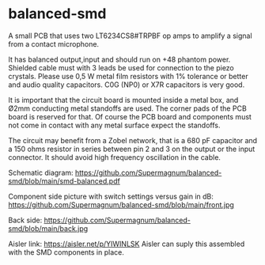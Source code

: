 # balanced-smd
A small PCB that uses two LT6234CS8#TRPBF  op amps to amplify a signal from a contact microphone.

It has balanced output,input and should run on +48 phantom power. Shielded cable must with 3 leads be used for connection to the piezo crystals. Please use 0,5 W metal film resistors with 1% tolerance or better and audio quality capacitors.
C0G (NP0) or X7R capacitors is very good.

It is important that the circuit board is mounted inside a metal box, and Ø2mm conducting metal standoffs are used. The corner pads of the PCB board is reserved for that. Of course the PCB board and components must not come in contact with any metal surface expect the standoffs.


The circuit may benefit from a Zobel network, that is a 680 pF capacitor and a 150 ohms resistor in series between pin 2 and 3 on the output or the input connector. It should avoid high frequency oscillation in the cable.

Schematic diagram:
https://github.com/Supermagnum/balanced-smd/blob/main/smd-balanced.pdf

Component side picture with switch settings versus gain in dB:
https://github.com/Supermagnum/balanced-smd/blob/main/front.jpg

Back side:
https://github.com/Supermagnum/balanced-smd/blob/main/back.jpg

Aisler link:
https://aisler.net/p/YIWINLSK
Aisler can suply this assembled with the SMD components in place.
